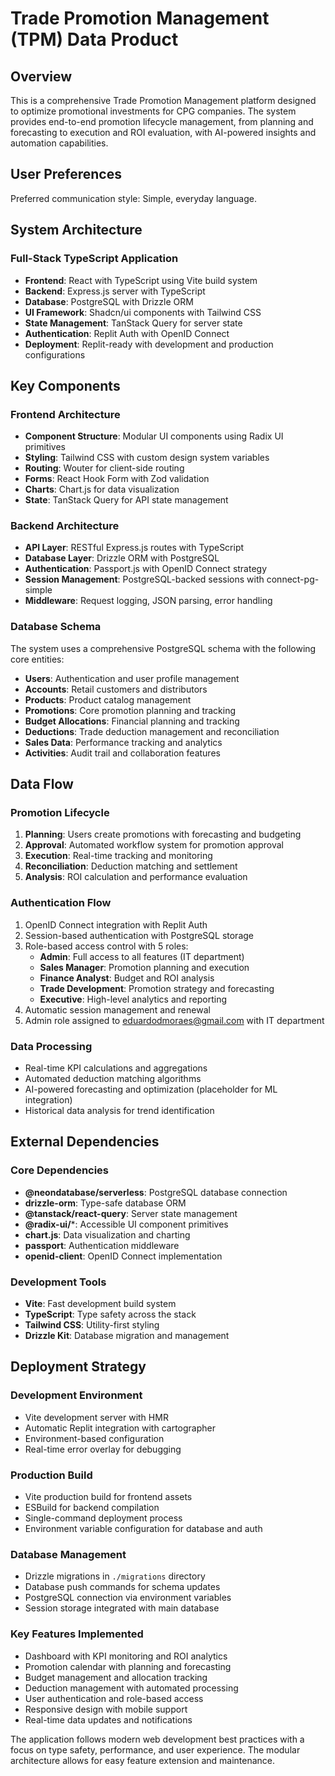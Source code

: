 # Trade Promotion Management (TPM) Data Product

## Overview

This is a comprehensive Trade Promotion Management platform designed to optimize promotional investments for CPG companies. The system provides end-to-end promotion lifecycle management, from planning and forecasting to execution and ROI evaluation, with AI-powered insights and automation capabilities.

## User Preferences

Preferred communication style: Simple, everyday language.

## System Architecture

### Full-Stack TypeScript Application
- **Frontend**: React with TypeScript using Vite build system
- **Backend**: Express.js server with TypeScript
- **Database**: PostgreSQL with Drizzle ORM
- **UI Framework**: Shadcn/ui components with Tailwind CSS
- **State Management**: TanStack Query for server state
- **Authentication**: Replit Auth with OpenID Connect
- **Deployment**: Replit-ready with development and production configurations

## Key Components

### Frontend Architecture
- **Component Structure**: Modular UI components using Radix UI primitives
- **Styling**: Tailwind CSS with custom design system variables
- **Routing**: Wouter for client-side routing
- **Forms**: React Hook Form with Zod validation
- **Charts**: Chart.js for data visualization
- **State**: TanStack Query for API state management

### Backend Architecture
- **API Layer**: RESTful Express.js routes with TypeScript
- **Database Layer**: Drizzle ORM with PostgreSQL
- **Authentication**: Passport.js with OpenID Connect strategy
- **Session Management**: PostgreSQL-backed sessions with connect-pg-simple
- **Middleware**: Request logging, JSON parsing, error handling

### Database Schema
The system uses a comprehensive PostgreSQL schema with the following core entities:
- **Users**: Authentication and user profile management
- **Accounts**: Retail customers and distributors
- **Products**: Product catalog management
- **Promotions**: Core promotion planning and tracking
- **Budget Allocations**: Financial planning and tracking
- **Deductions**: Trade deduction management and reconciliation
- **Sales Data**: Performance tracking and analytics
- **Activities**: Audit trail and collaboration features

## Data Flow

### Promotion Lifecycle
1. **Planning**: Users create promotions with forecasting and budgeting
2. **Approval**: Automated workflow system for promotion approval
3. **Execution**: Real-time tracking and monitoring
4. **Reconciliation**: Deduction matching and settlement
5. **Analysis**: ROI calculation and performance evaluation

### Authentication Flow
1. OpenID Connect integration with Replit Auth
2. Session-based authentication with PostgreSQL storage
3. Role-based access control with 5 roles:
   - **Admin**: Full access to all features (IT department)
   - **Sales Manager**: Promotion planning and execution
   - **Finance Analyst**: Budget and ROI analysis
   - **Trade Development**: Promotion strategy and forecasting
   - **Executive**: High-level analytics and reporting
4. Automatic session management and renewal
5. Admin role assigned to eduardodmoraes@gmail.com with IT department

### Data Processing
- Real-time KPI calculations and aggregations
- Automated deduction matching algorithms
- AI-powered forecasting and optimization (placeholder for ML integration)
- Historical data analysis for trend identification

## External Dependencies

### Core Dependencies
- **@neondatabase/serverless**: PostgreSQL database connection
- **drizzle-orm**: Type-safe database ORM
- **@tanstack/react-query**: Server state management
- **@radix-ui/***: Accessible UI component primitives
- **chart.js**: Data visualization and charting
- **passport**: Authentication middleware
- **openid-client**: OpenID Connect implementation

### Development Tools
- **Vite**: Fast development build system
- **TypeScript**: Type safety across the stack
- **Tailwind CSS**: Utility-first styling
- **Drizzle Kit**: Database migration and management

## Deployment Strategy

### Development Environment
- Vite development server with HMR
- Automatic Replit integration with cartographer
- Environment-based configuration
- Real-time error overlay for debugging

### Production Build
- Vite production build for frontend assets
- ESBuild for backend compilation
- Single-command deployment process
- Environment variable configuration for database and auth

### Database Management
- Drizzle migrations in `./migrations` directory
- Database push commands for schema updates
- PostgreSQL connection via environment variables
- Session storage integrated with main database

### Key Features Implemented
- Dashboard with KPI monitoring and ROI analytics
- Promotion calendar with planning and forecasting
- Budget management and allocation tracking
- Deduction management with automated processing
- User authentication and role-based access
- Responsive design with mobile support
- Real-time data updates and notifications

The application follows modern web development best practices with a focus on type safety, performance, and user experience. The modular architecture allows for easy feature extension and maintenance.